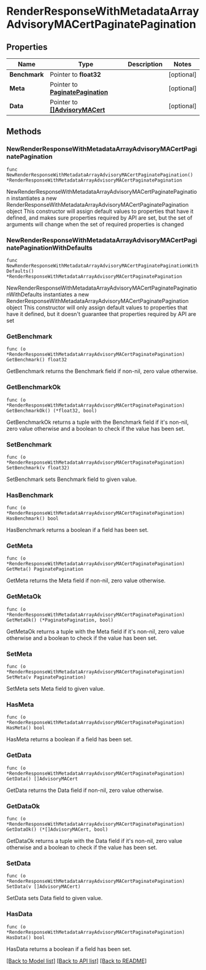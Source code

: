 # RenderResponseWithMetadataArrayAdvisoryMACertPaginatePagination

## Properties

Name | Type | Description | Notes
------------ | ------------- | ------------- | -------------
**Benchmark** | Pointer to **float32** |  | [optional] 
**Meta** | Pointer to [**PaginatePagination**](PaginatePagination.md) |  | [optional] 
**Data** | Pointer to [**[]AdvisoryMACert**](AdvisoryMACert.md) |  | [optional] 

## Methods

### NewRenderResponseWithMetadataArrayAdvisoryMACertPaginatePagination

`func NewRenderResponseWithMetadataArrayAdvisoryMACertPaginatePagination() *RenderResponseWithMetadataArrayAdvisoryMACertPaginatePagination`

NewRenderResponseWithMetadataArrayAdvisoryMACertPaginatePagination instantiates a new RenderResponseWithMetadataArrayAdvisoryMACertPaginatePagination object
This constructor will assign default values to properties that have it defined,
and makes sure properties required by API are set, but the set of arguments
will change when the set of required properties is changed

### NewRenderResponseWithMetadataArrayAdvisoryMACertPaginatePaginationWithDefaults

`func NewRenderResponseWithMetadataArrayAdvisoryMACertPaginatePaginationWithDefaults() *RenderResponseWithMetadataArrayAdvisoryMACertPaginatePagination`

NewRenderResponseWithMetadataArrayAdvisoryMACertPaginatePaginationWithDefaults instantiates a new RenderResponseWithMetadataArrayAdvisoryMACertPaginatePagination object
This constructor will only assign default values to properties that have it defined,
but it doesn't guarantee that properties required by API are set

### GetBenchmark

`func (o *RenderResponseWithMetadataArrayAdvisoryMACertPaginatePagination) GetBenchmark() float32`

GetBenchmark returns the Benchmark field if non-nil, zero value otherwise.

### GetBenchmarkOk

`func (o *RenderResponseWithMetadataArrayAdvisoryMACertPaginatePagination) GetBenchmarkOk() (*float32, bool)`

GetBenchmarkOk returns a tuple with the Benchmark field if it's non-nil, zero value otherwise
and a boolean to check if the value has been set.

### SetBenchmark

`func (o *RenderResponseWithMetadataArrayAdvisoryMACertPaginatePagination) SetBenchmark(v float32)`

SetBenchmark sets Benchmark field to given value.

### HasBenchmark

`func (o *RenderResponseWithMetadataArrayAdvisoryMACertPaginatePagination) HasBenchmark() bool`

HasBenchmark returns a boolean if a field has been set.

### GetMeta

`func (o *RenderResponseWithMetadataArrayAdvisoryMACertPaginatePagination) GetMeta() PaginatePagination`

GetMeta returns the Meta field if non-nil, zero value otherwise.

### GetMetaOk

`func (o *RenderResponseWithMetadataArrayAdvisoryMACertPaginatePagination) GetMetaOk() (*PaginatePagination, bool)`

GetMetaOk returns a tuple with the Meta field if it's non-nil, zero value otherwise
and a boolean to check if the value has been set.

### SetMeta

`func (o *RenderResponseWithMetadataArrayAdvisoryMACertPaginatePagination) SetMeta(v PaginatePagination)`

SetMeta sets Meta field to given value.

### HasMeta

`func (o *RenderResponseWithMetadataArrayAdvisoryMACertPaginatePagination) HasMeta() bool`

HasMeta returns a boolean if a field has been set.

### GetData

`func (o *RenderResponseWithMetadataArrayAdvisoryMACertPaginatePagination) GetData() []AdvisoryMACert`

GetData returns the Data field if non-nil, zero value otherwise.

### GetDataOk

`func (o *RenderResponseWithMetadataArrayAdvisoryMACertPaginatePagination) GetDataOk() (*[]AdvisoryMACert, bool)`

GetDataOk returns a tuple with the Data field if it's non-nil, zero value otherwise
and a boolean to check if the value has been set.

### SetData

`func (o *RenderResponseWithMetadataArrayAdvisoryMACertPaginatePagination) SetData(v []AdvisoryMACert)`

SetData sets Data field to given value.

### HasData

`func (o *RenderResponseWithMetadataArrayAdvisoryMACertPaginatePagination) HasData() bool`

HasData returns a boolean if a field has been set.


[[Back to Model list]](../README.md#documentation-for-models) [[Back to API list]](../README.md#documentation-for-api-endpoints) [[Back to README]](../README.md)


